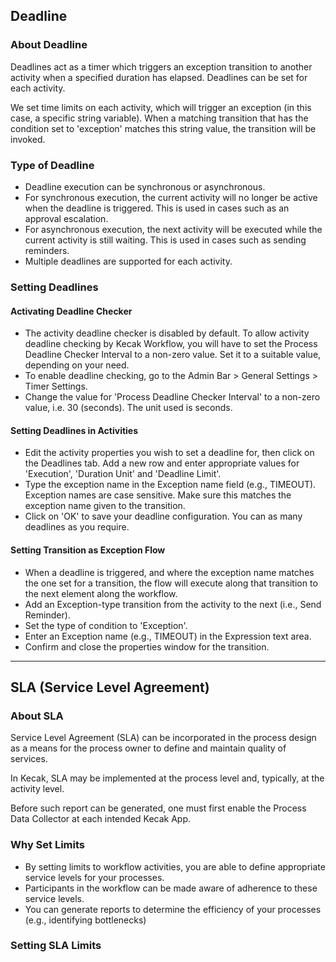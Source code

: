 ## Deadline 

### About Deadline

Deadlines act as a timer which triggers an exception transition to another activity when a specified duration has elapsed. Deadlines can be set for each activity.

We set time limits on each activity, which will trigger an exception (in this case, a specific string variable). When a matching transition that has the condition set to 'exception' matches this string value, the transition will be invoked.

### Type of Deadline 

- Deadline execution can be synchronous or asynchronous.
- For synchronous execution, the current activity will no longer be active when the deadline is triggered.  This is used in cases such as an approval escalation.
- For asynchronous execution, the next activity will be executed while the current activity is still waiting.  This is used in cases such as sending reminders.
- Multiple deadlines are supported for each activity.

### Setting Deadlines

#### Activating Deadline Checker

- The activity deadline checker is disabled by default. To allow activity deadline checking by Kecak Workflow, you will have to set the Process Deadline Checker Interval to a non-zero value. Set it to a suitable value, depending on your need.
- To enable deadline checking, go to the Admin Bar > General Settings > Timer Settings.
- Change the value for 'Process Deadline Checker Interval' to a non-zero value, i.e. 30 (seconds). The unit used is seconds.

#### Setting Deadlines in Activities 

- Edit the activity properties you wish to set a deadline for, then click on the Deadlines tab. Add a new row and enter appropriate values for 'Execution', 'Duration Unit' and 'Deadline Limit'.
- Type the exception name in the Exception name field (e.g., TIMEOUT). Exception names are case sensitive. Make sure this matches the exception name given to the transition.
- Click on 'OK' to save your deadline configuration. You can as many deadlines as you require.

#### Setting Transition as Exception Flow

- When a deadline is triggered, and where the exception name matches the one set for a transition, the flow will execute along that transition to the next element along the workflow.
- Add an Exception-type transition from the activity to the next (i.e., Send Reminder).
- Set the type of condition to 'Exception'.
- Enter an Exception name (e.g., TIMEOUT) in the Expression text area.
- Confirm and close the properties window for the transition.

---

## SLA (Service Level Agreement)

### About SLA 

Service Level Agreement (SLA) can be incorporated in the process design as a means for the process owner to define and maintain quality of services.

In Kecak, SLA may be implemented at the process level and, typically, at the activity level.

Before such report can be generated, one must first enable the Process Data Collector at each intended Kecak App.

### Why Set Limits 

- By setting limits to workflow activities, you are able to define appropriate service levels for your processes.
- Participants in the workflow can be made aware of adherence to these service levels.
- You can generate reports to determine the efficiency of your processes (e.g., identifying bottlenecks) 

### Setting SLA Limits
